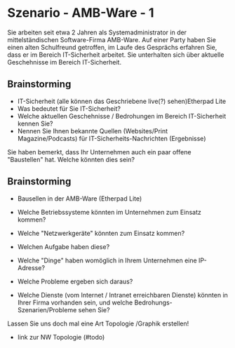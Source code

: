 # Szenario - AMB-Ware - 1

Sie arbeiten seit etwa 2 Jahren als Systemadministrator in der mittelständischen Software-Firma AMB-Ware.
Auf einer Party haben Sie einen alten Schulfreund getroffen, im Laufe des Gesprächs erfahren Sie, dass er im Bereich IT-Sicherheit arbeitet. Sie unterhalten sich über aktuelle Geschehnisse 
im Bereich IT-Sicherheit.

## Brainstorming 
* IT-Sicherheit (alle können das Geschriebene live(?) sehen)Etherpad Lite
* Was bedeutet für Sie IT-Sicherheit?
* Welche aktuellen Geschehnisse / Bedrohungen im Bereich IT-Sicherheit kennen Sie? 
* Nennen Sie Ihnen bekannte Quellen (Websites/Print Magazine/Podcasts) für IT-Sicherheits-Nachrichten (Ergebnisse)

Sie haben bemerkt, dass Ihr Unternehmen auch ein paar offene "Baustellen" hat.
Welche könnten dies sein?

## Brainstorming
* Bausellen in der AMB-Ware (Etherpad Lite)
* Welche Betriebssysteme könnten im Unternehmen zum Einsatz kommen?

* Welche "Netzwerkgeräte" könnten zum Einsatz kommen?
* Welchen Aufgabe haben diese?
* Welche "Dinge" haben womöglich in Ihrem Unternehmen eine IP-Adresse?
* Welche Probleme ergeben sich daraus?
* Welche Dienste (vom Internet / Intranet erreichbaren Dienste) könnten in Ihrer Firma vorhanden sein, und welche Bedrohungs-Szenarien/Probleme sehen Sie?

Lassen Sie uns doch mal eine Art Topologie /Graphik erstellen!
* link zur NW Topologie (#todo)
